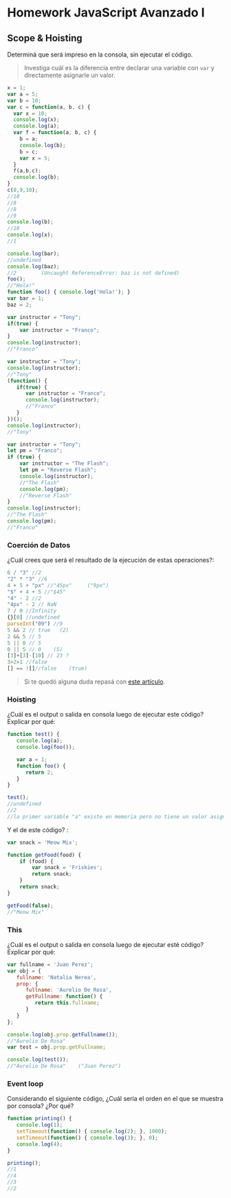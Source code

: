 
# Homework JavaScript Avanzado I

## Scope & Hoisting

Determiná que será impreso en la consola, sin ejecutar el código.

> Investiga cuál es la diferencia entre declarar una variable con `var` y directamente asignarle un valor.

```javascript
x = 1;
var a = 5;
var b = 10;
var c = function(a, b, c) {
  var x = 10;
  console.log(x);
  console.log(a);
  var f = function(a, b, c) {
    b = a;
    console.log(b);
    b = c;
    var x = 5;
  }
  f(a,b,c);
  console.log(b);
}
c(8,9,10);
//10
//8
//8
//9
console.log(b);
//10
console.log(x);
//1
```

```javascript
console.log(bar);
//undefined
console.log(baz);
//2        (Uncaught ReferenceError: baz is not defined)
foo();
//"Hola!"
function foo() { console.log('Hola!'); }
var bar = 1;
baz = 2;
```

```javascript
var instructor = "Tony";
if(true) {
    var instructor = "Franco";
}
console.log(instructor);
//"Franco"
```

```javascript
var instructor = "Tony";
console.log(instructor);
//"Tony"
(function() {
   if(true) {
      var instructor = "Franco";
      console.log(instructor);
      //"Franco"
   }
})();
console.log(instructor);
//"Tony"
```

```javascript
var instructor = "Tony";
let pm = "Franco";
if (true) {
    var instructor = "The Flash";
    let pm = "Reverse Flash";
    console.log(instructor);
    //"The Flash"
    console.log(pm);
    //"Reverse Flash"
}
console.log(instructor);
//"The Flash"
console.log(pm);
//"Franco"
```
### Coerción de Datos

¿Cuál crees que será el resultado de la ejecución de estas operaciones?:

```javascript
6 / "3" //2
"2" * "3" //6
4 + 5 + "px" //"45px"     ("9px")
"$" + 4 + 5 //"$45"
"4" - 2 //2
"4px" - 2 // NaN
7 / 0 //Infinity
{}[0] //undefined
parseInt("09") //9
5 && 2 // true   (2)
2 && 5 // 5
5 || 0 // 5
0 || 5 // 0    (5)
[3]+[3]-[10] // 23 ?
3>2>1 //false
[] == ![]//false    (true)
```

> Si te quedó alguna duda repasá con [este artículo](http://javascript.info/tutorial/object-conversion).


### Hoisting

¿Cuál es el output o salida en consola luego de ejecutar este código? Explicar por qué:

```javascript
function test() {
   console.log(a);
   console.log(foo());

   var a = 1;
   function foo() {
      return 2;
   }
}

test();
//undefined
//2
//la primer variable "a" existe en memoria pero no tiene un valor asignado todavia, por eso es undefined, la funcion foo esta en memoria y al ser llamada se ejecuta
```

Y el de este código? :

```javascript
var snack = 'Meow Mix';

function getFood(food) {
    if (food) {
        var snack = 'Friskies';
        return snack;
    }
    return snack;
}

getFood(false);
//"Meow Mix"
```


### This

¿Cuál es el output o salida en consola luego de ejecutar esté código? Explicar por qué:

```javascript
var fullname = 'Juan Perez';
var obj = {
   fullname: 'Natalia Nerea',
   prop: {
      fullname: 'Aurelio De Rosa',
      getFullname: function() {
         return this.fullname;
      }
   }
};

console.log(obj.prop.getFullname());
//"Aurelio De Rosa"
var test = obj.prop.getFullname;

console.log(test());
//"Aurelio De Rosa"    ("Juan Perez")
```

### Event loop

Considerando el siguiente código, ¿Cuál sería el orden en el que se muestra por consola? ¿Por qué?

```javascript
function printing() {
   console.log(1);
   setTimeout(function() { console.log(2); }, 1000);
   setTimeout(function() { console.log(3); }, 0);
   console.log(4);
}

printing();
//1
//4
//3
//2
```
